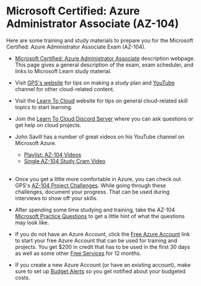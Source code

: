 
# Microsoft Certified: Azure Administrator Associate (AZ-104)

Here are some training and study materials to prepare you for the Microsoft Certified: Azure Administrator Associate Exam (AZ-104). 

- [Microsoft Certified: Azure Administrator Associate](https://learn.microsoft.com/en-us/certifications/azure-administrator/) description webpage. This page gives a general description of the exam, exam scheduler, and links to Microsoft Learn study material.

- Visit [GPS's website](https://www.madebygps.com/cloudcamp/) for tips on making a study plan and [YouTube](https://www.youtube.com/@MadeByGPS) channel for other cloud-related content. 

- Visit the [Learn To Cloud](https://learntocloud.guide/docs/Welcome) website for tips on general cloud-related skill topics to start learning. 

- Join the [Learn To Cloud Discord Server](https://discord.gg/WYF4QbMr) where you can ask questions or get help on cloud projects. 

- John Savill has a number of great videos on his YouTube channel on Microsoft Azure.

    - [Playlist: AZ-104 Videos ](https://www.youtube.com/watch?v=V1Hk45XD6Qw&list=PLlVtbbG169nGlGPWs9xaLKT1KfwqREHbs&index=3)
    - [Single AZ-104 Study Cram Video](https://www.youtube.com/watch?v=VOod_VNgdJk&list=PLlVtbbG169nGlGPWs9xaLKT1KfwqREHbs&index=1)    
    <br />
    
- Once you get a little more comfortable in Azure, you can check out GPS's [AZ-104 Project Challenges](https://github.com/madebygps/projects/blob/main/az-104/readme.md). While going through these challenges, document your progress. That can be used during interviews to show off your skills. 

- After spending some time studying and training, take the AZ-104 [Microsoft Practice Questions](https://learn.microsoft.com/certifications/exams/az-104/practice/assessment?assessment-type=practice&assessmentId=21https://learn.microsoft.com/en-us/certifications/azure-administrator/#certification-exams) to get a little hint of what the questions may look like. 

- If you do not have an Azure Account, click the [Free Azure Account](https://azure.microsoft.com/en-us/free/) link to start your free Azure Account that can be used for training and projects. You get $200 in credit that has to be used in the first 30 days as well as some other [Free Services](https://azure.microsoft.com/en-us/free/#all-free-services) for 12 months. 

- If you create a new Azure Account (or have an existing account), make sure to set up [Budget Alerts](https://github.com/CityHallin/public/blob/main/resources/azure/cost/setup_budget_alert.md) so you get notified about your budgeted costs. 